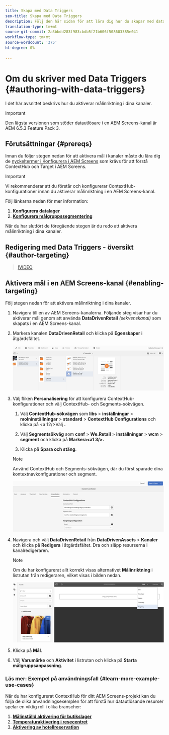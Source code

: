 ```yaml
---
title: Skapa med Data Triggers
seo-title: Skapa med Data Triggers
description: Följ den här sidan för att lära dig hur du skapar med datautlösare.
translation-type: tm+mt
source-git-commit: 2a3bbdd283f983cbdb5f21b606f508603385e041
workflow-type: tm+mt
source-wordcount: '375'
ht-degree: 0%

---
```



# Om du skriver med Data Triggers {#authoring-with-data-triggers}

I det här avsnittet beskrivs hur du aktiverar målinriktning i dina kanaler.

>[!IMPORTANT]
>
>Den lägsta versionen som stöder datautlösare i en AEM Screens-kanal är AEM 6.5.3 Feature Pack 3.

## Förutsättningar {#prereqs}

Innan du följer stegen nedan för att aktivera mål i kanaler måste du lära dig de [nyckeltermer i Konfigurera i AEM Screens](configuring-context-hub.md) som krävs för att förstå ContextHub och Target i AEM Screens.

>[!IMPORTANT]
>
>Vi rekommenderar att du förstår och konfigurerar ContextHub-konfigurationer innan du aktiverar målinriktning i en AEM Screens-kanal.

Följ länkarna nedan för mer information:

1. **[Konfigurera datalager](configuring-context-hub.md)**
1. **[Konfigurera målgruppssegmentering](configuring-context-hub.md)**

När du har slutfört de föregående stegen är du redo att aktivera målinriktning i dina kanaler.

## Redigering med Data Triggers - översikt {#author-targeting}

>[!VIDEO](https://video.tv.adobe.com/v/31921)

## Aktivera mål i en AEM Screens-kanal {#enabling-targeting}

Följ stegen nedan för att aktivera målinriktning i dina kanaler.

1. Navigera till en av AEM Screens-kanalerna. Följande steg visar hur du aktiverar mål genom att använda **DataDrivenRetail** *(sekvenskanal)* som skapats i en AEM Screens-kanal.

1. Markera kanalen **DataDrivenRetail** och klicka på **Egenskaper** i åtgärdsfältet.

   ![screen_shot_2019-05-01at43332pm](assets/screen_shot_2019-05-01at43332pm.png)

1. Välj fliken **Personalisering** för att konfigurera ContextHub-konfigurationer och välj ContextHub- och Segments-sökvägen.

   1. Välj **ContextHub-sökvägen** som **libs** > **inställningar** > **molninställningar** > **standard** > **ContextHub Configurations** och klicka på &lt;a 12/>Välj **.**

   1. Välj **Segmentsökväg** som **conf** > **We.Retail** > **inställningar** > **wcm** > **segment** och klicka på **Markera&lt;a1 3/>.**

   1. Klicka på **Spara och stäng**.
   >[!NOTE]
   >
   >Använd ContextHub och Segments-sökvägen, där du först sparade dina kontextnavkonfigurationer och segment.

   ![screen_shot_2019-05-01at44030pm](assets/screen_shot_2019-05-01at44030pm.png)

1. Navigera och välj **DataDrivenRetail** från **DataDrivenAssets** > **Kanaler** och klicka på **Redigera** i åtgärdsfältet. Dra och släpp resurserna i kanalredigeraren.

   >[!NOTE]
   >
   >Om du har konfigurerat allt korrekt visas alternativet **Målinriktning** i listrutan från redigeraren, vilket visas i bilden nedan.

   ![screen_shot_2019-05-01at44231pm](assets/screen_shot_2019-05-01at44231pm.png)

1. Klicka på **Mål**.

1. Välj **Varumärke** och **Aktivitet** i listrutan och klicka på **Starta målgruppsanpassning**.

### Läs mer: Exempel på användningsfall {#learn-more-example-use-cases}

När du har konfigurerat ContextHub för ditt AEM Screens-projekt kan du följa de olika användningsexemplen för att förstå hur datautlösande resurser spelar en viktig roll i olika branscher:

1. **[Målinställd aktivering för butikslager](retail-inventory-activation.md)**
1. **[Temperaturaktivering i resecentret](local-temperature-activation.md)**
1. **[Aktivering av hotellreservation](hospitality-reservation-activation.md)**
